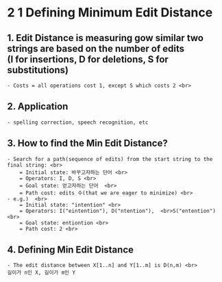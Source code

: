 # 2 1 Defining Minimum Edit Distance
## 1. Edit Distance is measuring gow similar two strings are based on the number of edits <br> (I for insertions, D for deletions, S for substitutions)<br>
	- Costs = all operations cost 1, except S which costs 2 <br> 
## 2. Application
	- spelling correction, speech recognition, etc
## 3. How to find the Min Edit Distance?
	- Search for a path(sequence of edits) from the start string to the final string: <br>
		= Initial state: 바꾸고자하는 단어 <br> 
		= Operators: I, D, S <br>
		= Goal state: 얻고자하는 단어  <br>
		= Path cost: edits 수(that we are eager to minimize) <br>
	- e.g.)  <br>
		= Initial state: "intention" <br>
		= Operators: I("eintention"), D("ntention"),  <br>S("entention") <br>
		= Goal state: entiontion <br>
		= Path cost: 2 <br>
## 4. Defining Min Edit Distance 
	- The edit distance between X[1..n] and Y[1..m] is D(n,m) <br>
	길이가 n인 X, 길이가 m인 Y

